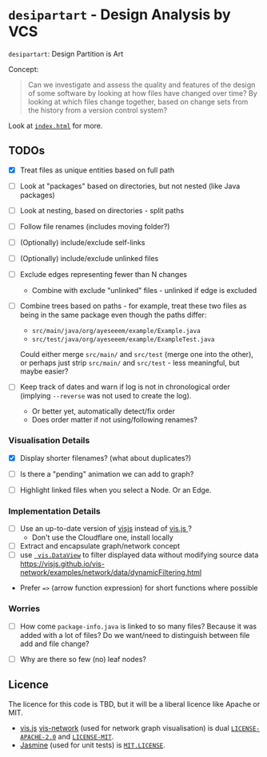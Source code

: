 `desipartart` - Design Analysis by VCS
======================================

`desipartart`: Design Partition is Art

Concept:

> Can we investigate and assess the quality and features of the design of
> some software by looking at how files have changed over time?
> By looking at which files change together, based on change sets from the
> history from a version control system?

Look at [`index.html`](site/index.html) for more.

TODOs
-----

- [x] Treat files as unique entities based on full path
- [ ] Look at "packages" based on directories, but not nested
  (like Java packages)
- [ ] Look at nesting, based on directories - split paths
- [ ] Follow file renames (includes moving folder?)
- [ ] (Optionally) include/exclude self-links
- [ ] (Optionally) include/exclude unlinked files
- [ ] Exclude edges representing fewer than N changes
  - Combine with exclude "unlinked" files - unlinked if edge is excluded
- [ ] Combine trees based on paths - for example, treat these two files as
  being in the same package even though the paths differ:

  - `src/main/java/org/ayeseeem/example/Example.java`
  - `src/test/java/org/ayeseeem/example/ExampleTest.java`

  Could either merge `src/main/` and `src/test` (merge one into the other),
  or perhaps just strip `src/main/` and `src/test` - less meaningful, but
  maybe easier?

- [ ] Keep track of dates and warn if log is not in chronological order
  (implying `--reverse` was not used to create the log).
  - Or better yet, automatically detect/fix order
  - Does order matter if not using/following renames?


### Visualisation Details ###

- [x] Display shorter filenames? (what about duplicates?)
- [ ] Is there a "pending" animation we can add to graph?
- [ ] Highlight linked files when you select a Node. Or an Edge.


### Implementation Details ###

- [ ] Use an up-to-date version of [visjs](https://github.com/visjs) instead of
  [vis.js ](https://visjs.org/)?
  - Don't use the Cloudflare one, install locally
- [ ] Extract and encapsulate graph/network concept
- [ ] use [` vis.DataView`](https://visjs.github.io/vis-data/data/dataview.html)
  to filter displayed data without modifying source data
  <https://visjs.github.io/vis-network/examples/network/data/dynamicFiltering.html>
- Prefer `=>` (arrow function expression) for short functions where possible


### Worries ###

- [ ] How come `package-info.java` is linked to so many files? Because it was
  added with a lot of files? Do we want/need to distinguish between file add
  and file change?
- [ ] Why are there so few (no) leaf nodes?


Licence
-------

The licence for this code is TBD, but it will be a liberal licence like
Apache or MIT.

- [vis.js](https://github.com/visjs)
  [vis-network](https://github.com/visjs/vis-network) (used for network graph
  visualisation) is dual
  [`LICENSE-APACHE-2.0`](https://github.com/visjs/vis-network/blob/master/LICENSE-APACHE-2.0) and
  [`LICENSE-MIT`](https://github.com/visjs/vis-network/blob/master/LICENSE-MIT).
- [Jasmine](https://jasmine.github.io/) (used for unit tests) is
  [`MIT.LICENSE`](site/test/lib/jasmine-3.5.0/MIT.LICENSE).

